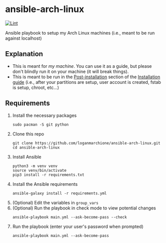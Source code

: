 # ansible-arch-linux

[![Lint](https://github.com/loganmarchione/ansible-arch-linux/actions/workflows/lint.yml/badge.svg)](https://github.com/loganmarchione/ansible-arch-linux/actions/workflows/lint.yml)

Ansible playbook to setup my Arch Linux machines (i.e., meant to be run against localhost)

## Explanation

* This is meant for _my machine_. You can use it as a guide, but please don't blindly run it on your machine (it will break things).
* This is meant to be run in the [Post-installation](https://wiki.archlinux.org/title/installation_guide#Post-installation) section of the [Installation guide](https://wiki.archlinux.org/title/installation_guide) (i.e., after your partitions are setup, user account is created, fstab is setup, chroot, etc...)

## Requirements

1. Install the necessary packages
   ```
   sudo pacman -S git python
   ```
1. Clone this repo
   ```
   git clone https://github.com/loganmarchione/ansible-arch-linux.git
   cd ansible-arch-linux
   ```
1. Install Ansible
   ```
   python3 -m venv venv
   source venv/bin/activate
   pip3 install -r requirements.txt
   ```
1. Install the Ansible requirements
   ```
   ansible-galaxy install -r requirements.yml
   ```
1. (Optional) Edit the variables in `group_vars`
1. (Optional) Run the playbook in check mode to view potential changes
   ```
   ansible-playbook main.yml --ask-become-pass --check
   ````
1. Run the playbook (enter your user's password when prompted)
   ```
   ansible-playbook main.yml --ask-become-pass
   ```